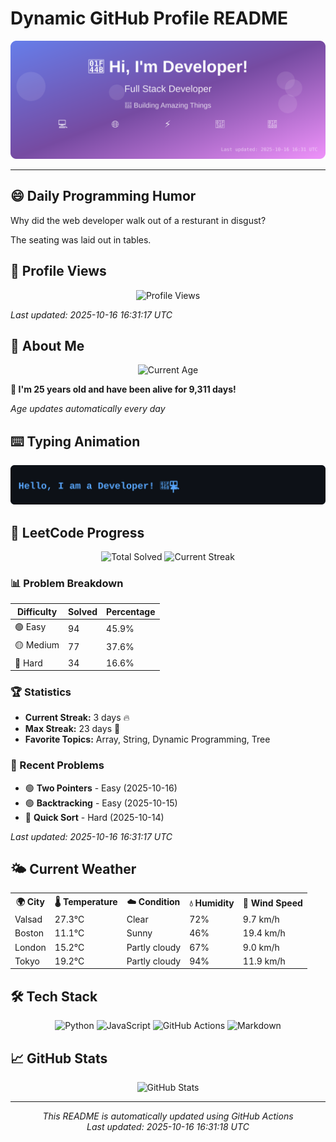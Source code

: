 # Dynamic GitHub Profile README

<!-- HEADER-START -->
<p align="center">
    <img src="./assets/header.svg" alt="Profile Header" />
</p>

---

<!-- HEADER-END -->

<!-- QUOTES-START -->
## 😄 Daily Programming Humor

Why did the web developer walk out of a resturant in disgust?

The seating was laid out in tables.

<!-- QUOTES-END -->

<!-- VISITOR-COUNTER-START -->
## 👀 Profile Views

<p align="center">
    <img src="https://img.shields.io/badge/Profile%20Views-1177-blue?style=for-the-badge&logo=eye&logoColor=white" alt="Profile Views">
</p>

*Last updated: 2025-10-16 16:31:17 UTC*

<!-- VISITOR-COUNTER-END -->

<!-- AGE-START -->
## 🎂 About Me

<p align="center">
    <img src="https://img.shields.io/badge/Age-25%20years%205%20months%2027%20days-brightgreen?style=for-the-badge&logo=calendar&logoColor=white" alt="Current Age">
</p>

**🌟 I'm 25 years old and have been alive for 9,311 days!**

*Age updates automatically every day*

<!-- AGE-END -->

<!-- TYPING-ANIMATION-START -->
## ⌨️ Typing Animation

<p align="center">
    <img src="./assets/typing_animation.svg" alt="Typing Animation" />
</p>

<!-- TYPING-ANIMATION-END -->

<!-- LEETCODE-START -->
## 🧩 LeetCode Progress

<p align="center">
    <img src="https://img.shields.io/badge/Total%20Solved-205-brightgreen?style=for-the-badge&logo=leetcode&logoColor=white" alt="Total Solved">
    <img src="https://img.shields.io/badge/Current%20Streak-3%20days-orange?style=for-the-badge&logo=fire&logoColor=white" alt="Current Streak">
</p>

### 📊 Problem Breakdown

| Difficulty | Solved | Percentage |
|------------|--------|------------|
| 🟢 Easy | 94 | 45.9% |
| 🟡 Medium | 77 | 37.6% |
| 🔴 Hard | 34 | 16.6% |

### 🏆 Statistics
- **Current Streak:** 3 days 🔥
- **Max Streak:** 23 days 🏅
- **Favorite Topics:** Array, String, Dynamic Programming, Tree

### 📝 Recent Problems
- 🟢 **Two Pointers** - Easy (2025-10-16)
- 🟢 **Backtracking** - Easy (2025-10-15)
- 🔴 **Quick Sort** - Hard (2025-10-14)

*Last updated: 2025-10-16 16:31:17 UTC*

<!-- LEETCODE-END -->

<!-- WEATHER-START -->
## 🌤️ Current Weather

<table>
<tr>
    <th>🌍 City</th>
    <th>🌡️ Temperature</th>
    <th>☁️ Condition</th>
    <th>💧 Humidity</th>
    <th>💨 Wind Speed</th>
</tr>
<tr>
    <td>Valsad</td>
    <td>27.3°C</td>
    <td>Clear</td>
    <td>72%</td>
    <td>9.7 km/h</td>
</tr>
<tr>
    <td>Boston</td>
    <td>11.1°C</td>
    <td>Sunny</td>
    <td>46%</td>
    <td>19.4 km/h</td>
</tr>
<tr>
    <td>London</td>
    <td>15.2°C</td>
    <td>Partly cloudy</td>
    <td>67%</td>
    <td>9.0 km/h</td>
</tr>
<tr>
    <td>Tokyo</td>
    <td>19.2°C</td>
    <td>Partly cloudy</td>
    <td>94%</td>
    <td>11.9 km/h</td>
</tr>
</table>
<!-- WEATHER-END -->

## 🛠️ Tech Stack

<p align="center">
    <img src="https://img.shields.io/badge/Python-3776AB?style=for-the-badge&logo=python&logoColor=white" alt="Python">
    <img src="https://img.shields.io/badge/JavaScript-F7DF1E?style=for-the-badge&logo=javascript&logoColor=black" alt="JavaScript">
    <img src="https://img.shields.io/badge/GitHub%20Actions-2088FF?style=for-the-badge&logo=github-actions&logoColor=white" alt="GitHub Actions">
    <img src="https://img.shields.io/badge/Markdown-000000?style=for-the-badge&logo=markdown&logoColor=white" alt="Markdown">
</p>

## 📈 GitHub Stats

<p align="center">
    <img src="https://github-readme-stats.vercel.app/api?username=ambicuity&show_icons=true&theme=radical" alt="GitHub Stats">
</p>

---

<p align="center">
    <i>This README is automatically updated using GitHub Actions</i><br>
    <i>Last updated: 2025-10-16 16:31:18 UTC</i>
</p>
